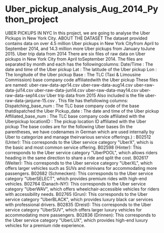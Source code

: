 # Uber_pickup_analysis_Aug_2014_Python_project

UBER PICKUPS IN NYC
In this project, we are going to analyse the Uber Pickups in New York City.
ABOUT THE DATASET
The dataset provided contains data on over 4.5 million Uber pickups in New York Cityfrom April to September 2014, and 14.3 million more Uber pickups from January toJune 2015.
Uber trip data from 2014
There are six files of raw data on Uber pickups in New York City from April toSeptember 2014. The files are separated by month and each has the followingcolumns:
Date/Time
: The date and time of the Uber pickup
Lat
: The latitude of the Uber pickup
Lon
: The longitude of the Uber pickup
Base
: The TLC (Taxi & Limousine Commission) base company code affiliatedwith the Uber pickup
These files are named:
uber-raw-data-apr14.csv
uber-raw-data-aug14.csv
uber-raw-data-jul14.csv
uber-raw-data-jun14.csv
uber-raw-data-may14.csv
uber-raw-data-sep14.csv
Uber trip data from 2015
Also included is the
file uber-raw-data-janjune-15.csv
. This file has thefollowing columns:
Dispatching_base_num
: The TLC base company code of the base thatdispatched the Uber
Pickup_date
: The date and time of the Uber pickup
Affiliated_base_num
: The TLC base company code affiliated with the Uberpickup
locationID
: The pickup location ID affiliated with the Uber pickup
The
base
codes are for the following Uber bases (In the parentheses, we have codenames in German which are used internally by Uber to categorize and manage theirvarious service offerings.) :
B02512 (Unter): This corresponds to the Uber service category "UberX", which
is the basic and most common service offering.
B02598 (Hinter): This corresponds to the Uber service category "UberPOOL",
which allows riders heading in the same direction to share a ride and split the
cost.
B02617 (Weiter): This corresponds to the Uber service category "UberXL",
which offers larger vehicles such as SUVs and minivans for accommodating
more passengers.
B02682 (Schmecken): This corresponds to the Uber service category
"UberSELECT", which provides premium rides with high-end vehicles.
B02764 (Danach-NY): This corresponds to the Uber service category
"UberWAV", which offers wheelchair-accessible vehicles for riders with
accessibility needs.
B02765 (Grun): This corresponds to the Uber service category "UberBLACK",
which provides luxury black car services with professional drivers.
B02835 (Dreist): This corresponds to the Uber service category "UberSUV",
which offers larger luxury vehicles for accommodating more passengers.
B02836 (Drinnen): This corresponds to the Uber service category "UberLUX",
which provides high-end luxury vehicles for a premium ride experience.
